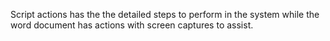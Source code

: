 Script actions has the the detailed steps to perform in the system while the word document has actions with screen captures to assist.
